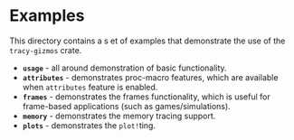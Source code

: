 # Examples

This directory contains a s et of examples that demonstrate the use of
the `tracy-gizmos` crate.

- **`usage`** - all around demonstration of basic functionality.
- **`attributes`** - demonstrates proc-macro features, which are
  available when `attributes` feature is enabled.
- **`frames`** - demonstrates the frames functionality, which is
  useful for frame-based applications (such as games/simulations).
- **`memory`** - demonstrates the memory tracing support.
- **`plots`** - demonstrates the `plot!`ting.
